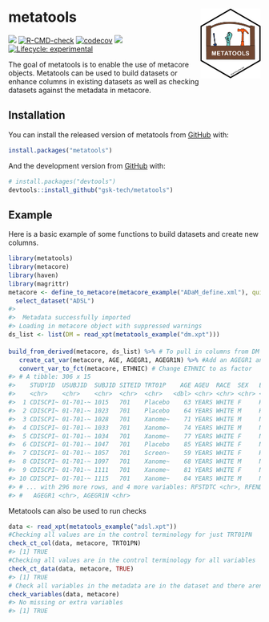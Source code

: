 
<!-- README.md is generated from README.Rmd. Please edit that file -->

# metatools <a href='https://github.com/pharmaverse/metatools'><img src="man/figures/metatools.png" align="right" style="height:139px;"/></a>

<!-- badges: start -->

[<img src="http://pharmaverse.org/shields/metatools.svg">](https://pharmaverse.org)
[![R-CMD-check](https://github.com/pharmaverse/metatools/workflows/R-CMD-check/badge.svg)](https://github.com/pharmaverse/metatools/actions)
[![codecov](https://codecov.io/gh/pharmaverse/metatools/branch/main/graph/badge.svg?token=55N5APFLPA)](https://codecov.io/gh/pharmaverse/metatools)
[<img src="https://img.shields.io/badge/License-MIT-blue.svg">](https://github.com/pharmaverse/metatools/blob/main/LICENSE)
[![Lifecycle:
experimental](https://img.shields.io/badge/lifecycle-experimental-orange.svg)](https://lifecycle.r-lib.org/articles/stages.html#experimental)
<!-- badges: end -->

The goal of metatools is to enable the use of metacore objects.
Metatools can be used to build datasets or enhance columns in existing
datasets as well as checking datasets against the metadata in metacore.

## Installation

You can install the released version of metatools from
[GitHub](https://github.com/) with:

``` r
install.packages("metatools")
```

And the development version from [GitHub](https://github.com/) with:

``` r
# install.packages("devtools")
devtools::install_github("gsk-tech/metatools")
```

## Example

Here is a basic example of some functions to build datasets and create
new columns.

``` r
library(metatools)
library(metacore)
library(haven)
library(magrittr)
metacore <- define_to_metacore(metacore_example("ADaM_define.xml"), quiet = TRUE) %>%
  select_dataset("ADSL")
#> 
#>  Metadata successfully imported
#> Loading in metacore object with suppressed warnings
ds_list <- list(DM = read_xpt(metatools_example("dm.xpt")))

build_from_derived(metacore, ds_list) %>% # To pull in columns from DM to be in ADSL
   create_cat_var(metacore, AGE, AGEGR1, AGEGR1N) %>% #Add an AGEGR1 and AGEGR1N column
   convert_var_to_fct(metacore, ETHNIC) # Change ETHNIC to as factor 
#> # A tibble: 306 x 15
#>    STUDYID  USUBJID  SUBJID SITEID TRT01P    AGE AGEU  RACE  SEX   ETHNIC  DTHFL
#>    <chr>    <chr>    <chr>  <chr>  <chr>   <dbl> <chr> <chr> <chr> <fct>   <chr>
#>  1 CDISCPI~ 01-701-~ 1015   701    Placebo    63 YEARS WHITE F     HISPAN~ ""   
#>  2 CDISCPI~ 01-701-~ 1023   701    Placebo    64 YEARS WHITE M     HISPAN~ ""   
#>  3 CDISCPI~ 01-701-~ 1028   701    Xanome~    71 YEARS WHITE M     NOT HI~ ""   
#>  4 CDISCPI~ 01-701-~ 1033   701    Xanome~    74 YEARS WHITE M     NOT HI~ ""   
#>  5 CDISCPI~ 01-701-~ 1034   701    Xanome~    77 YEARS WHITE F     NOT HI~ ""   
#>  6 CDISCPI~ 01-701-~ 1047   701    Placebo    85 YEARS WHITE F     NOT HI~ ""   
#>  7 CDISCPI~ 01-701-~ 1057   701    Screen~    59 YEARS WHITE F     HISPAN~ ""   
#>  8 CDISCPI~ 01-701-~ 1097   701    Xanome~    68 YEARS WHITE M     NOT HI~ ""   
#>  9 CDISCPI~ 01-701-~ 1111   701    Xanome~    81 YEARS WHITE F     NOT HI~ ""   
#> 10 CDISCPI~ 01-701-~ 1115   701    Xanome~    84 YEARS WHITE M     NOT HI~ ""   
#> # ... with 296 more rows, and 4 more variables: RFSTDTC <chr>, RFENDTC <chr>,
#> #   AGEGR1 <chr>, AGEGR1N <chr>
```

Metatools can also be used to run checks

``` r
data <- read_xpt(metatools_example("adsl.xpt"))
#Checking all values are in the control terminology for just TRT01PN
check_ct_col(data, metacore, TRT01PN)
#> [1] TRUE
#Checking all values are in the control terminology for all variables 
check_ct_data(data, metacore, TRUE)
#> [1] TRUE
# Check all variables in the metadata are in the dataset and there aren't any extra columns 
check_variables(data, metacore)
#> No missing or extra variables
#> [1] TRUE
```
